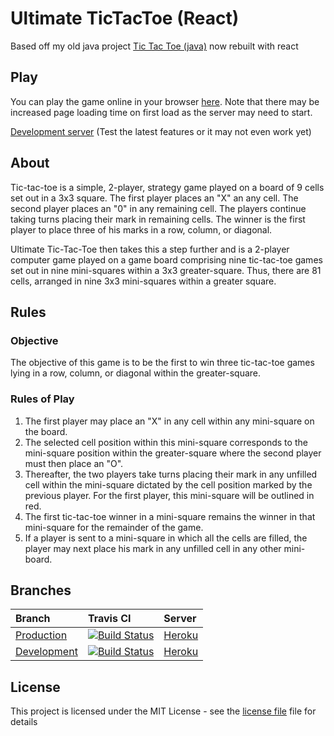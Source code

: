 # Ultimate TicTacToe (React)

Based off my old java project [Tic Tac Toe (java)](https://github.com/roryclaasen/TicTacToe) now rebuilt with react

## Play

You can play the game online in your browser [here](https://roryclaasen.github.io/ReactTicTacToe).
Note that there may be increased page loading time on first load as the server may need to start.

[Development server](https://roryclaasen.github.io/ReactTicTacToe-dev) (Test the latest features or it may not even work yet)

## About

Tic-tac-toe is a simple, 2-player, strategy game played on a board of 9 cells set out in a 3x3 square.
The first player
places an "X" an any cell.
The second player places an "0" in any remaining cell. The players continue taking turns placing their mark in remaining cells.
The winner is the first player to place three of his marks in a row, column, or diagonal.

Ultimate Tic-Tac-Toe then takes this a step further and is a 2-player computer game played on a game board comprising nine tic-tac-toe games set out in nine mini-squares within a 3x3 greater-square.
Thus, there are 81 cells, arranged in nine 3x3 mini-squares within a greater square.

## Rules

### Objective

The objective of this game is to be the first to win three tic-tac-toe games lying in a row, column, or diagonal within the greater-square.

### Rules of Play

1. The first player may place an "X" in any cell within any mini-square on the board.  
2. The selected cell position within this mini-square corresponds to the mini-square position within the greater-square where the second player must then place an "O".
3. Thereafter, the two players take turns placing their mark in any unfilled cell within the mini-square dictated by the cell position marked by the previous player.  For the first player, this mini-square will be outlined in red.
4. The first tic-tac-toe winner in a mini-square remains the winner in that mini-square for the remainder of the game.
5. If a player is sent to a mini-square in which all the cells are filled, the player may next place his mark in any unfilled cell in any other mini-board.

## Branches

| Branch | Travis CI | Server |
|:-------|:----------|:-------|
| [Production](https://github.com/roryclaasen/ReactTicTacToe/tree/dev) | [![Build Status][CI-master]](https://travis-ci.org/roryclaasen/ReactTicTacToe) | [Heroku](https://roryclaasen.github.io/ReactTicTacToe) |
| [Development](https://github.com/roryclaasen/ReactTicTacToe/tree/dev)    | [![Build Status][CI-dev]](https://travis-ci.org/roryclaasen/ReactTicTacToe) | [Heroku](https://roryclaasen.github.io/ReactTicTacToe-dev) |

## License

This project is licensed under the MIT License - see the [license file](LICENSE.md) file for details

[CI-master]: https://travis-ci.org/roryclaasen/ReactTicTacToe.svg?branch=master "Travis CI"
[CI-dev]: https://travis-ci.org/roryclaasen/ReactTicTacToe.svg?branch=dev "Travis CI"

